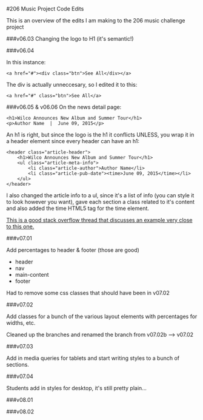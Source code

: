 #206 Music Project Code Edits

This is an overview of the edits I am making to the 206 music challenge project

###v06.03
Changing the logo to H1 (it's semantic!)

###v06.04

In this instance:

```
<a href="#"><div class="btn">See All</div></a>
```
The div is actually unneccesary, so I edited it to this:

```
<a href="#" class="btn">See All</a>
```

###v06.05 & v06.06
On the news detail page:

```
<h1>Wilco Announces New Album and Summer Tour</h1>
<p>Author Name  |  June 09, 2015</p>
```

An h1 is right, but since the logo is the h1 it conflicts UNLESS, you wrap it in a header element since every header can have an h1:

```
<header class="article-header">
    <h1>Wilco Announces New Album and Summer Tour</h1>
    <ul class="article-meta-info">
		<li class="article-author">Author Name</li>
		<li class="article-pub-date"><time>June 09, 2015</time></li>
	</ul>
</header>
```

I also changed the article info to a ul, since it's a list of info (you can style it to look however you want), gave each section a class related to it's content and also added the time HTML5 tag for the time element.

[This is a good stack overflow thread that discusses an example very close to this one.](http://stackoverflow.com/questions/7290504/which-html5-tag-should-i-use-to-mark-up-an-author-s-name)

###v07.01

Add percentages to header & footer (those are good)

- header
- nav
- main-content
- footer

Had to remove some css classes that should have been in v07.02

###v07.02

Add classes for a bunch of the various layout elements with percentages for widths, etc.

Cleaned up the branches and renamed the branch from v07.02b --> v07.02

###v07.03

Add in media queries for tablets and start writing styles to a bunch of sections.

###v07.04

Students add in styles for desktop, it's still pretty plain...

###v08.01

###v08.02